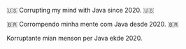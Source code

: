   🇺🇸 Corrupting my mind with Java since 2020. 🇺🇸
   
   🇧🇷 Corrompendo minha mente com Java desde 2020. 🇧🇷
   
   Korruptante mian menson per Java ekde 2020.
